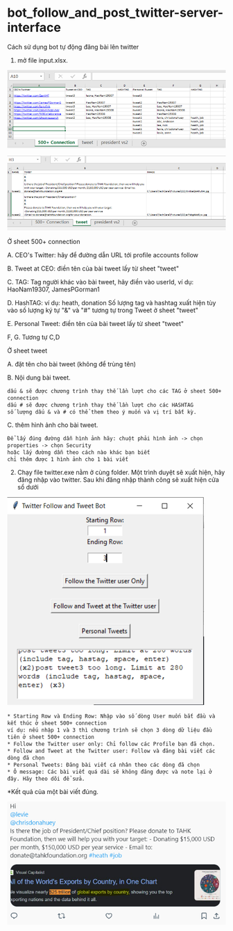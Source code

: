 # bot_follow_and_post_twitter-server-interface

Cách sử dụng bot tự động đăng bài lên twitter

1. mở file input.xlsx.

![1705551475652](image/README/1705551475652.png)

![1705551571523](image/README/1705551571523.png)

Ở sheet 500+ connection

A. CEO's Twitter: hãy để đường dẫn URL tới profile accounts follow

B. Tweet at CEO: điền tên của bài tweet lấy từ sheet "tweet"

C. TAG: Tag người khác vào bài tweet, hãy điền vào userId, ví dụ: HaoNam19307, JamesPGorman1

D. HashTAG:  ví dụ: heath, donation
	Số lượng tag và hashtag xuất hiện tùy vào số lượng ký tự "&" và "#" tương tự trong Tweet ở sheet "tweet"

E. Personal Tweet: điền tên của bài tweet lấy từ sheet "tweet"

F, G. Tương tự C,D

Ở sheet tweet

A. đặt tên cho bài tweet (không để trùng tên)

B. Nội dung bài tweet.

	dấu & sẽ được chương trình thay thế lần lượt cho các TAG ở sheet 500+ connection
	dấu # sẽ được chương trình thay thế lần lượt cho các HASHTAG
	số lượng dấu & và # có thể them theo ý muốn và vị trí bất kỳ.
 
C. thêm hình ảnh cho bài tweet.

	Để lấy đúng đường dẫn hình ảnh hãy: chuột phải hình ảnh -> chọn properties -> chọn Security
	hoặc lấy đường dẫn theo cách nào khác bạn biết
	chỉ thêm được 1 hình ảnh cho 1 bài viết

2. Chạy file twitter.exe nằm ở cùng folder.
   Một trình duyệt sẽ xuất hiện, hãy đăng nhập vào twitter.
   Sau khi đăng nhập thành công sẽ xuất hiện cửa sổ dưới

![1705552006146](image/README/1705552006146.png)

    * Starting Row và Ending Row: Nhập vào số dòng User muốn bắt đầu và kết thúc ở sheet 500+ connection
	ví dụ: nếu nhập 1 và 3 thì chương trình sẽ chọn 3 dòng dữ liệu đầu tiên ở sheet 500+ connection
    * Follow the Twitter user only: Chỉ follow các Profile bạn đã chọn.
    * Follow and Tweet at the Twitter user: Follow và đăng bài viết các dòng đã chọn
    * Personal Tweets: Đăng bài viết cá nhân theo các dòng đã chọn
    * Ô message: Các bài viết quá dài sẽ không đăng được và note lại ở đây. Hãy theo dõi để sửa.

*Kết quả của một bài viết đúng.

![1705553150699](image/README/1705553150699.png)
